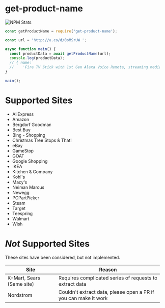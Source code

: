 # get-product-name
![NPM Stats](https://nodei.co/npm/get-product-name.png?downloads=true&downloadRank=true&stars=true)

```js
const getProductName = require('get-product-name');

const url = 'http://a.co/d/0oMSrUW ';

async function main() {
  const productData = await getProductName(url);
  console.log(productData);
  // { name:
  //    'Fire TV Stick with 1st Gen Alexa Voice Remote, streaming media player' }
}

main();
```

# Supported Sites
* AliExpress
* Amazon
* Bergdorf Goodman
* Best Buy
* Bing - Shopping
* Christmas Tree Stops & That!
* eBay
* GameStop
* GOAT
* Google Shopping
* IKEA
* Kitchen & Company
* Kohl's
* Macy's
* Neiman Marcus
* Newegg
* PCPartPicker
* Steam
* Target
* Teespring
* Walmart
* Wish

# *Not* Supported Sites
These sites have been considered, but not implemented.

Site | Reason
---- | ------
K-Mart, Sears (Same site) | Requires complicated series of requests to extract data
Nordstrom | Couldn't extract data, please open a PR if you can make it work
